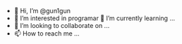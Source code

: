 - 👋 Hi, I’m @gun1gun
- 👀 I’m interested in  programar
 🌱 I’m currently learning  ...
- 💞️ I’m looking to collaborate on ...
- 📫 How to reach me ...

<!---
gun1gun/gun1gun is a ✨ special ✨ repository because its `README.md` (this file) appears on your GitHub profile.
You can click the Preview link to take a look at your changes.
--->
